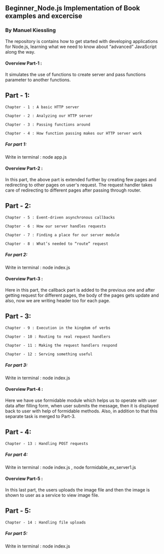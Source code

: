 ## Beginner_Node.js Implementation of Book examples and excercise

### By Manuel Kiessling

The repository is contains how to get started with developing applications for Node.js, learning
what we need to know about “advanced” JavaScript along the way.

#### Overview Part-1 :
It simulates the use of functions to create server and pass functions parameter to another functions.


## Part - 1:
    
    Chapter - 1 : A basic HTTP server

    Chapter - 2 : Analyzing our HTTP server

    Chapter - 3 : Passing functions around

    Chapter - 4 : How function passing makes our HTTP server work

##### For part 1:
Write in terminal : node app.js

#### Overview Part-2 :
In this part, the above part is extended further by creating few pages and redirecting to other pages on user's request.
The request handler takes care of redirecting to different pages after passing through router.

## Part - 2:
    
    Chapter - 5 : Event-driven asynchronous callbacks
    
    Chapter - 6 : How our server handles requests
    
    Chapter - 7 : Finding a place for our server module

    Chapter - 8 : What’s needed to “route” request
    


##### For part 2:
Write in terminal : node index.js

#### Overview Part-3 :
Here in this part, the callback part is added to the previous one and after getting request for different pages, the body of the pages gets update and also, now we are writing header too for each page.
## Part - 3:
    
    Chapter - 9 : Execution in the kingdom of verbs

    Chapter - 10 : Routing to real request handlers

    Chapter - 11 : Making the request handlers respond

    Chapter - 12 : Serving something useful


##### For part 3:
Write in terminal : node index.js

#### Overview Part-4 :
Here we have use formidable module which helps us to operate with user data after filling form, when user submits the message, then it is displayed back to user with help of formidable methods. Also, in addition to that this separate task is merged to Part-3.

## Part - 4:
    
    Chapter - 13 : Handling POST requests
##### For part 4:
Write in terminal : node index.js , node formidable_ex_server1.js

#### Overview Part-5 :
In this last part, the users uploads the image file and then the image is shown to user as a service to view image file. 

## Part - 5:
    
    Chapter - 14 : Handling file uploads
##### For part 5:
Write in terminal : node index.js

